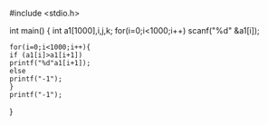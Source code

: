 #include <stdio.h>

int main() 
{
	int a1[1000],i,j,k;
	for(i=0;i<1000;i++)
	scanf("%d" &a1[i]);
	
	for(i=0;i<1000;i++){
	if (a1[i]>a1[i+1])
	printf("%d"a1[i+1]);
	else
	printf("-1");
	}
	printf("-1");

	
}
